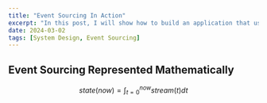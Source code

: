 ```yaml
---
title: "Event Sourcing In Action"
excerpt: "In this post, I will show how to build an application that uses event sourcing"
date: 2024-03-02
tags: [System Design, Event Sourcing]
---
```


## Event Sourcing Represented Mathematically

$$state(now) = \int_{t=0}^{now} stream(t) dt$$
